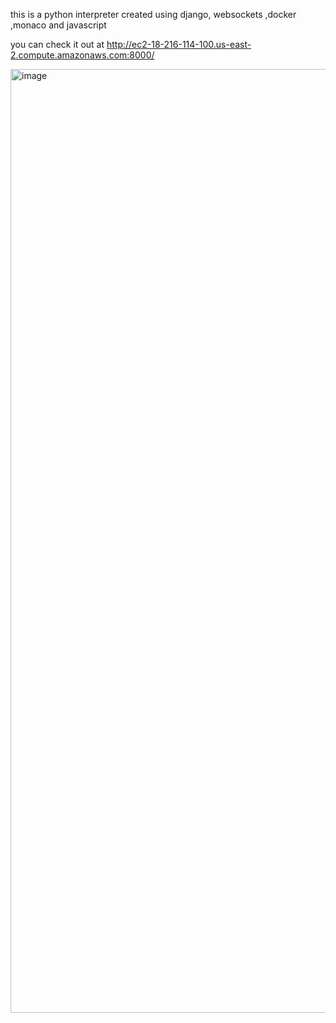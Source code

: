 this is a  python interpreter  created using django, websockets ,docker ,monaco and javascript

you can check it out at 
http://ec2-18-216-114-100.us-east-2.compute.amazonaws.com:8000/



<img width="1510" alt="image" src="https://github.com/user-attachments/assets/12e3c7e8-d92e-4676-864f-153af193b996" />
